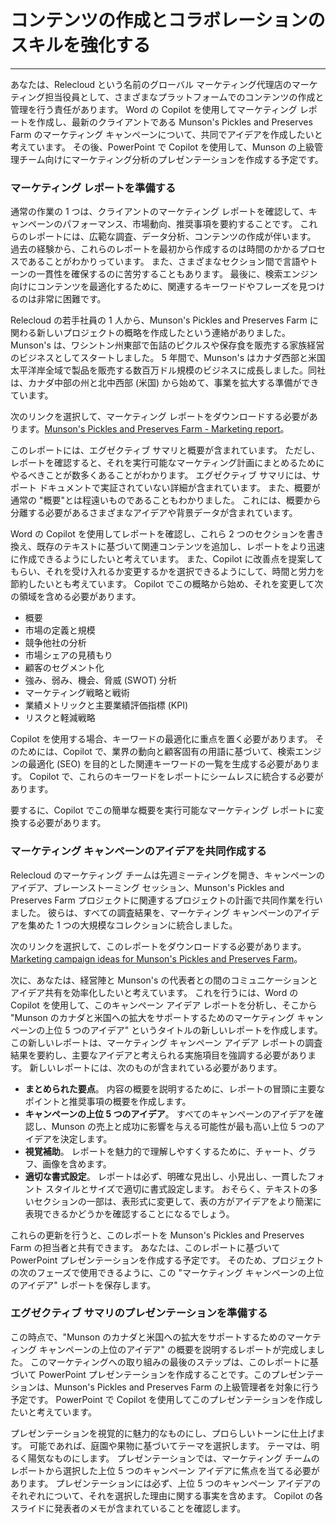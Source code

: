 # コンテンツの作成とコラボレーションのスキルを強化する
---
あなたは、Relecloud という名前のグローバル マーケティング代理店のマーケティング担当役員として、さまざまなプラットフォームでのコンテンツの作成と管理を行う責任があります。 Word の Copilot を使用してマーケティング レポートを作成し、最新のクライアントである Munson's Pickles and Preserves Farm のマーケティング キャンペーンについて、共同でアイデアを作成したいと考えています。 その後、PowerPoint で Copilot を使用して、Munson の上級管理チーム向けにマーケティング分析のプレゼンテーションを作成する予定です。

### マーケティング レポートを準備する

通常の作業の 1 つは、クライアントのマーケティング レポートを確認して、キャンペーンのパフォーマンス、市場動向、推奨事項を要約することです。 これらのレポートには、広範な調査、データ分析、コンテンツの作成が伴います。 過去の経験から、これらのレポートを最初から作成するのは時間のかかるプロセスであることがわかりっています。 また、さまざまなセクション間で言語やトーンの一貫性を確保するのに苦労することもあります。 最後に、検索エンジン向けにコンテンツを最適化するために、関連するキーワードやフレーズを見つけるのは非常に困難です。

Relecloud の若手社員の 1 人から、Munson's Pickles and Preserves Farm に関わる新しいプロジェクトの概略を作成したという連絡がありました。 Munson's は、ワシントン州東部で缶詰のピクルスや保存食を販売する家族経営のビジネスとしてスタートしました。 5 年間で、Munson's はカナダ西部と米国太平洋岸全域で製品を販売する数百万ドル規模のビジネスに成長しました。同社は、カナダ中部の州と北中西部 (米国) から始めて、事業を拡大する準備ができています。

次のリンクを選択して、マーケティング レポートをダウンロードする必要があります。[Munson's Pickles and Preserves Farm - Marketing report](https://edxinteractivepage.blob.core.windows.net/ms-4004/Marketing%20Report%20for%20Munson%27s%20Pickles%20and%20Preserves%20Farm.docx)。

このレポートには、エグゼクティブ サマリと概要が含まれています。 ただし、レポートを確認すると、それを実行可能なマーケティング計画にまとめるためにやるべきことが数多くあることがわかります。 エグゼクティブ サマリには、サポート ドキュメントで実証されていない詳細が含まれています。 また、概要が通常の "概要"とは程遠いものであることもわかりました。 これには、概要から分離する必要があるさまざまなアイデアや背景データが含まれています。

Word の Copilot を使用してレポートを確認し、これら 2 つのセクションを書き換え、既存のテキストに基づいて関連コンテンツを追加し、レポートをより迅速に作成できるようにしたいと考えています。 また、Copilot に改善点を提案してもらい、それを受け入れるか変更するかを選択できるようにして、時間と労力を節約したいとも考えています。 Copilot でこの概略から始め、それを変更して次の領域を含める必要があります。

 -  概要
 -  市場の定義と規模
 -  競争他社の分析
 -  市場シェアの見積もり
 -  顧客のセグメント化
 -  強み、弱み、機会、脅威 (SWOT) 分析
 -  マーケティング戦略と戦術
 -  業績メトリックと主要業績評価指標 (KPI)
 -  リスクと軽減戦略

Copilot を使用する場合、キーワードの最適化に重点を置く必要があります。 そのためには、Copilot で、業界の動向と顧客固有の用語に基づいて、検索エンジンの最適化 (SEO) を目的とした関連キーワードの一覧を生成する必要があります。 Copilot で、これらのキーワードをレポートにシームレスに統合する必要があります。

要するに、Copilot でこの簡単な概要を実行可能なマーケティング レポートに変換する必要があります。

### マーケティング キャンペーンのアイデアを共同作成する

Relecloud のマーケティング チームは先週ミーティングを開き、キャンペーンのアイデア、ブレーンストーミング セッション、Munson's Pickles and Preserves Farm プロジェクトに関連するプロジェクトの計画で共同作業を行いました。 彼らは、すべての調査結果を、マーケティング キャンペーンのアイデアを集めた 1 つの大規模なコレクションに統合しました。

次のリンクを選択して、このレポートをダウンロードする必要があります。[Marketing campaign ideas for Munson's Pickles and Preserves Farm](https://edxinteractivepage.blob.core.windows.net/ms-4004/Marketing%20Campaign%20Ideas%20for%20Munson%27s%20Pickles%20and%20Preserves%20Farm.docx)。

次に、あなたは、経営陣と Munson's の代表者との間のコミュニケーションとアイデア共有を効率化したいと考えています。 これを行うには、Word の Copilot を使用して、このキャンペーン アイデア レポートを分析し、そこから "Munson のカナダと米国への拡大をサポートするためのマーケティング キャンペーンの上位 5 つのアイデア" というタイトルの新しいレポートを作成します。 この新しいレポートは、マーケティング キャンペーン アイデア レポートの調査結果を要約し、主要なアイデアと考えられる実施項目を強調する必要があります。 新しいレポートには、次のものが含まれている必要があります。

 -  **まとめられた要点**。 内容の概要を説明するために、レポートの冒頭に主要なポイントと推奨事項の概要を作成します。
 -  **キャンペーンの上位 5 つのアイデア**。 すべてのキャンペーンのアイデアを確認し、Munson の売上と成功に影響を与える可能性が最も高い上位 5 つのアイデアを決定します。
 -  **視覚補助**。 レポートを魅力的で理解しやすくするために、チャート、グラフ、画像を含めます。
 -  **適切な書式設定**。 レポートは必ず、明確な見出し、小見出し、一貫したフォント スタイルとサイズで適切に書式設定します。 おそらく、テキストの多いセクションの一部は、表形式に変更して、表の方がアイデアをより簡潔に表現できるかどうかを確認することになるでしょう。

これらの更新を行うと、このレポートを Munson's Pickles and Preserves Farm の担当者と共有できます。 あなたは、このレポートに基づいて PowerPoint プレゼンテーションを作成する予定です。 そのため、プロジェクトの次のフェーズで使用できるように、この "マーケティング キャンペーンの上位のアイデア" レポートを保存します。

### エグゼクティブ サマリのプレゼンテーションを準備する

この時点で、"Munson のカナダと米国への拡大をサポートするためのマーケティング キャンペーンの上位のアイデア" の概要を説明するレポートが完成しました。 このマーケティングへの取り組みの最後のステップは、このレポートに基づいて PowerPoint プレゼンテーションを作成することです。このプレゼンテーションは、Munson's Pickles and Preserves Farm の上級管理者を対象に行う予定です。 PowerPoint で Copilot を使用してこのプレゼンテーションを作成したいと考えています。

プレゼンテーションを視覚的に魅力的なものにし、プロらしいトーンに仕上げます。 可能であれば、庭園や果物に基づいてテーマを選択します。 テーマは、明るく陽気なものにします。 プレゼンテーションでは、マーケティング チームのレポートから選択した上位 5 つのキャンペーン アイデアに焦点を当てる必要があります。 プレゼンテーションには必ず、上位 5 つのキャンペーン アイデアのそれぞれについて、それを選択した理由に関する事実を含めます。 Copilot の各スライドに発表者のメモが含まれていることを確認します。
